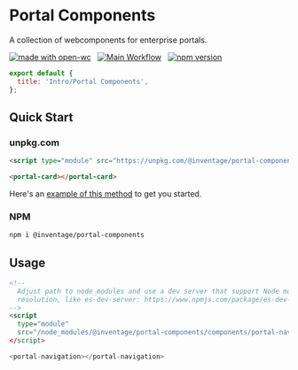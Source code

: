 # Portal Components

A collection of webcomponents for enterprise portals.

[![made with open-wc](https://img.shields.io/badge/made%20with-open--wc-%23217ff9?style=flat-square)](https://open-wc.org) &nbsp;
[![Main Workflow](https://img.shields.io/github/workflow/status/inventage/portal-components/Main%20Workflow?style=flat-square)](https://github.com/inventage/portal-components/actions?query=workflow%3A"Main+Workflow") &nbsp;
[![npm version](https://img.shields.io/npm/v/@inventage/portal-components?style=flat-square)](https://www.npmjs.com/package/@inventage/portal-components)

```js script
export default {
  title: 'Intro/Portal Components',
};
```

## Quick Start

### unpkg.com

```html
<script type="module" src="https://unpkg.com/@inventage/portal-components/components/portal-card/portal-card.js?module"></script>

<portal-card></portal-card>
```

Here's an [example of this method](https://diamond-cherry-harbor.glitch.me/) to get you started.

### NPM

```bash
npm i @inventage/portal-components
```

## Usage

```html
<!--
  Adjust path to node_modules and use a dev server that support Node module
  resolution, like es-dev-server: https://www.npmjs.com/package/es-dev-server
-->
<script
  type="module"
  src="/node_modules/@inventage/portal-components/components/portal-navigation/portal-navigation.js"
</script>

<portal-navigation></portal-navigation>
```

